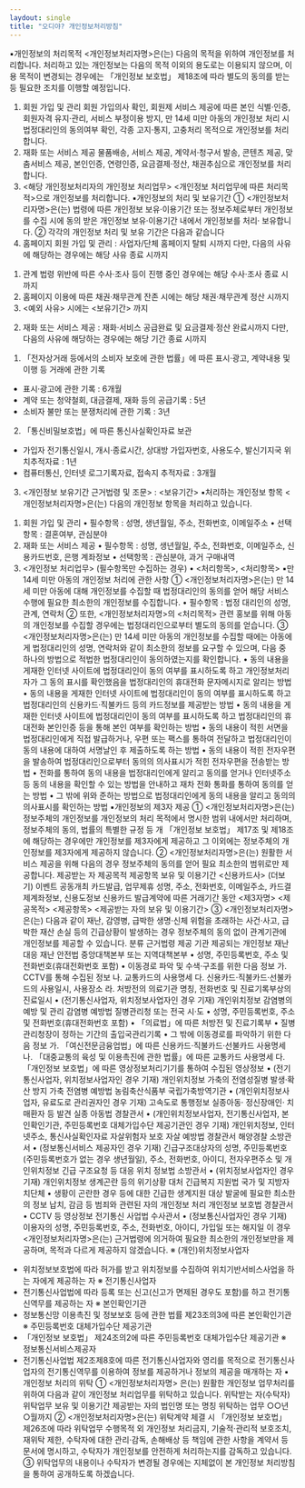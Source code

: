 ```yaml
---
laydout: single
title: "오디야? 개인정보처리방침"
---
```

▪개인정보의 처리목적
<개인정보처리자명>은(는) 다음의 목적을 위하여 개인정보를 처리합니다. 처리하고
있는 개인정보는 다음의 목적 이외의 용도로는 이용되지 않으며, 이용 목적이 변경되는
경우에는 「개인정보 보호법」 제18조에 따라 별도의 동의를 받는 등 필요한 조치를 이행할
예정입니다.
1. 회원 가입 및 관리
회원 가입의사 확인, 회원제 서비스 제공에 따른 본인 식별·인증, 회원자격 유지·관리,
서비스 부정이용 방지, 만 14세 미만 아동의 개인정보 처리 시 법정대리인의 동의여부
확인, 각종 고지·통지, 고충처리 목적으로 개인정보를 처리합니다.
2. 재화 또는 서비스 제공
물품배송, 서비스 제공, 계약서·청구서 발송, 콘텐츠 제공, 맞춤서비스 제공, 본인인증,
연령인증, 요금결제·정산, 채권추심으로 개인정보를 처리합니다.
0. <해당 개인정보처리자의 개인정보 처리업무>
<개인정보 처리업무에 따른 처리목적>으로 개인정보를 처리합니다.
▪개인정보의 처리 및 보유기간
① <개인정보처리자명>은(는) 법령에 따른 개인정보 보유·이용기간 또는 정보주체로부터
개인정보를 수집 시에 동의 받은 개인정보 보유·이용기간 내에서 개인정보를 처리·
보유합니다.
② 각각의 개인정보 처리 및 보유 기간은 다음과 같습니다
1. 홈페이지 회원 가입 및 관리 : 사업자/단체 홈페이지 탈퇴 시까지
다만, 다음의 사유에 해당하는 경우에는 해당 사유 종료 시까지
1) 관계 법령 위반에 따른 수사·조사 등이 진행 중인 경우에는 해당 수사·조사 종료
시까지
2) 홈페이지 이용에 따른 채권·채무관계 잔존 시에는 해당 채권·채무관계 정산 시까지
3) <예외 사유> 시에는 <보유기간> 까지
2. 재화 또는 서비스 제공 : 재화·서비스 공급완료 및 요금결제·정산 완료시까지
다만, 다음의 사유에 해당하는 경우에는 해당 기간 종료 시까지
1) 「전자상거래 등에서의 소비자 보호에 관한 법률」에 따른 표시·광고, 계약내용 및
이행 등 거래에 관한 기록
- 표시·광고에 관한 기록 : 6개월
- 계약 또는 청약철회, 대금결제, 재화 등의 공급기록 : 5년
- 소비자 불만 또는 분쟁처리에 관한 기록 : 3년
2) 「통신비밀보호법」에 따른 통신사실확인자료 보관
- 가입자 전기통신일시, 개시·종료시간, 상대방 가입자번호, 사용도수, 발신기지국
위치추적자료 : 1년
- 컴퓨터통신, 인터넷 로그기록자료, 접속지 추적자료 : 3개월
3) <개인정보 보유기간 근거법령 및 조문> : <보유기간>
▪처리하는 개인정보 항목
<개인정보처리자명>은(는) 다음의 개인정보 항목을 처리하고 있습니다.
1. 회원 가입 및 관리
• 필수항목 : 성명, 생년월일, 주소, 전화번호, 이메일주소
• 선택항목 : 결혼여부, 관심분야
2. 재화 또는 서비스 제공
• 필수항목 : 성명, 생년월일, 주소, 전화번호, 이메일주소, 신용카드번호, 은행 계좌정보
• 선택항목 : 관심분야, 과거 구매내역
3. <개인정보 처리업무> (필수항목만 수집하는 경우)
• <처리항목>, <처리항목>
▪만 14세 미만 아동의 개인정보 처리에 관한 사항
① <개인정보처리자명>은(는) 만 14세 미만 아동에 대해 개인정보를 수집할 때 법정대리인의
동의를 얻어 해당 서비스 수행에 필요한 최소한의 개인정보를 수집합니다.
 • 필수항목 : 법정 대리인의 성명, 관계, 연락처
② 또한, <개인정보처리자명>의 <처리목적> 관련 홍보를 위해 아동의 개인정보를 수집할
경우에는 법정대리인으로부터 별도의 동의를 얻습니다.
③ <개인정보처리자명>은(는) 만 14세 미만 아동의 개인정보를 수집할 때에는 아동에게
법정대리인의 성명, 연락처와 같이 최소한의 정보를 요구할 수 있으며, 다음 중 하나의
방법으로 적법한 법정대리인이 동의하였는지를 확인합니다.
• 동의 내용을 게재한 인터넷 사이트에 법정대리인이 동의 여부를 표시하도록 하고
개인정보처리자가 그 동의 표시를 확인했음을 법정대리인의 휴대전화 문자메시지로
알리는 방법
• 동의 내용을 게재한 인터넷 사이트에 법정대리인이 동의 여부를 표시하도록 하고
법정대리인의 신용카드·직불카드 등의 카드정보를 제공받는 방법
• 동의 내용을 게재한 인터넷 사이트에 법정대리인이 동의 여부를 표시하도록 하고
법정대리인의 휴대전화 본인인증 등을 통해 본인 여부를 확인하는 방법
• 동의 내용이 적힌 서면을 법정대리인에게 직접 발급하거나, 우편 또는 팩스를 통하여
전달하고 법정대리인이 동의 내용에 대하여 서명날인 후 제출하도록 하는 방법
• 동의 내용이 적힌 전자우편을 발송하여 법정대리인으로부터 동의의 의사표시가 적힌
전자우편을 전송받는 방법
• 전화를 통하여 동의 내용을 법정대리인에게 알리고 동의를 얻거나 인터넷주소 등 동의
내용을 확인할 수 있는 방법을 안내하고 재차 전화 통화를 통하여 동의를 얻는 방법
• 그 밖에 위와 준하는 방법으로 법정대리인에게 동의 내용을 알리고 동의의
의사표시를 확인하는 방법
▪개인정보의 제3자 제공
① <개인정보처리자명>은(는) 정보주체의 개인정보를 개인정보의 처리 목적에서 명시한
범위 내에서만 처리하며, 정보주체의 동의, 법률의 특별한 규정 등 개 「개인정보
보호법」 제17조 및 제18조에 해당하는 경우에만 개인정보를 제3자에게 제공하고 그
이외에는 정보주체의 개인정보를 제3자에게 제공하지 않습니다.
② <개인정보처리자명>은(는) 원활한 서비스 제공을 위해 다음의 경우 정보주체의 동의를
얻어 필요 최소한의 범위로만 제공합니다.
제공받는 자 제공목적 제공항목 보유 및 이용기간
<신용카드사>
(더보기)
이벤트 공동개최
카드발급,
업무제휴
성명, 주소, 전화번호,
이메일주소, 카드결제계좌정보,
신용도정보
신용카드 발급계약에 따른
거래기간 동안
<제3자명> <제공목적> <제공항목> <제공받는 자의 보유 및
이용기간>
③ <개인정보처리자명>은(는) 다음과 같이 재난, 감영병, 급박한 생명·신체 위험을
초래하는 사건·사고, 급박한 재산 손실 등의 긴급상황이 발생하는 경우 정보주체의
동의 없이 관계기관에 개인정보를 제공할 수 있습니다.
분류 근거법령 제공 기관 제공되는 개인정보
재난 대응 재난
안전법
중앙대책본부 또는
지역대책본부
• 성명, 주민등록번호, 주소 및 전화번호(휴대전화번호
포함)
• 이동경로 파악 및 수색·구조를 위한 다음 정보
가. CCTV를 통해 수집된 정보
나. 교통카드의 사용명세
다. 신용카드·직불카드·선불카드의 사용일시, 사용장소
라. 처방전의 의료기관 명칭, 전화번호 및 진료기록부상의
진료일시
• (전기통신사업자, 위치정보사업자인 경우 기재)
개인위치정보
감염병의 예방
및 관리
감염병
예방법
질병관리청
또는
전국 시·도
• 성명, 주민등록번호, 주소 및 전화번호(휴대전화번호 포함)
• 「의료법」에 따른 처방전 및 진료기록부
• 질병관리청장이 정하는 기간의 출입국관리기록
• 그 밖에 이동경로를 파악하기 위한 다음 정보
가. 「여신전문금융업법」에 따른
신용카드·직불카드·선불카드 사용명세
나. 「대중교통의 육성 및 이용촉진에 관한 법률」에 따른
교통카드 사용명세
다. 「개인정보 보호법」에 따른 영상정보처리기기를
통하여 수집된 영상정보
• (전기통신사업자, 위치정보사업자인 경우 기재)
개인위치정보
가축의
전염성질병
발생·확산 방지
가축
전염병
예방법
농림축산식품부
국립가축방역기관
• (개인위치정보사업자, 유료도로 관리권자인 경우 기재)
고속도로 통행정보
실종아동·
정신장애인·
치매환자 등
발견
실종
아동법 경찰관서
• (개인위치정보사업자, 전기통신사업자, 본인확인기관,
주민등록번호 대체가입수단 제공기관인 경우 기재)
개인위치정보, 인터넷주소, 통신사실확인자료
자살위험자
보호
자살
예방법
경찰관서
해양경찰
소방관서
• (정보통신서비스 제공자인 경우 기재) 긴급구조대상자의
성명, 주민등록번호(주민등록번호가 없는 경우
생년월일), 주소, 전화번호, 아이디, 전자우편주소 및
개인위치정보
긴급 구조요청
등 대응
위치
정보법 소방관서 • (위치정보사업자인 경우 기재) 개인위치정보
생계곤란 등의
위기상황 대처
긴급복지
지원법
국가 및
지방자치단체
• 생황이 곤란한 경우 등에 대한 긴급한 생계지원 대상
발굴에 필요한 최소한의 정보
납치, 감금 등
범죄와 관련된
자의 개인정보
처리
개인정보
보호법 경찰관서 • CCTV 등 영상정보
전기통신
사업법 수사관서
• (정보통신사업자인 경우 기재) 이용자의 성명,
주민등록번호, 주소, 전화번호, 아이디, 가입일 또는
해지일
이 경우 <개인정보처리자명>은(는) 근거법령에 의거하여 필요한 최소한의 개인정보만을
제공하며, 목적과 다르게 제공하지 않겠습니다.
※ (개인)위치정보사업자
- 위치정보보호법에 따라 허가를 받고 위치정보를 수집하여 위치기반서비스사업을 하는
자에게 제공하는 자
※ 전기통신사업자
- 전기통신사업법에 따라 등록 또는 신고(신고가 면제된 경우도 포함)를 하고 전기통신역무를
제공하는 자
※ 본인확인기관
- 정보통신망 이용촉진 및 정보보호 등에 관한 법률 제23조의3에 따른 본인확인기관
※ 주민등록번호 대체가입수단 제공기관
- 「개인정보 보호법」 제24조의2에 따른 주민등록번호 대체가입수단 제공기관
※ 정보통신서비스제공자
- 전기통신사업법 제2조제8호에 따른 전기통신사업자와 영리를 목적으로 전기통신사업자의
전기통신역무를 이용하여 정보를 제공하거나 정보의 제공을 매개하는 자
▪개인정보 처리의 위탁
① <개인정보처리자명> 은(는) 원활한 개인정보 업무처리를 위하여 다음과 같이 개인정보
처리업무를 위탁하고 있습니다.
위탁받는 자(수탁자) 위탁업무 보유 및 이용기간
제공받는 자의 법인명 또는 명칭 위탁하는 업무 ○○년 ○월까지
② <개인정보처리자명>은(는) 위탁계약 체결 시 「개인정보 보호법」 제26조에 따라 위탁업무
수행목적 외 개인정보 처리금지, 기술적·관리적 보호조치, 재위탁 제한, 수탁자에 대한
관리·감독, 손해배상 등 책임에 관한 사항을 계약서 등 문서에 명시하고, 수탁자가
개인정보를 안전하게 처리하는지를 감독하고 있습니다.
③ 위탁업무의 내용이나 수탁자가 변경될 경우에는 지체없이 본 개인정보 처리방침을
통하여 공개하도록 하겠습니다.
